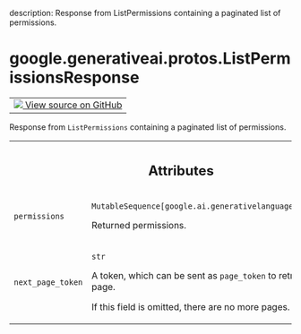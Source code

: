 description: Response from ListPermissions containing a paginated list of permissions.

<div itemscope itemtype="http://developers.google.com/ReferenceObject">
<meta itemprop="name" content="google.generativeai.protos.ListPermissionsResponse" />
<meta itemprop="path" content="Stable" />
</div>

# google.generativeai.protos.ListPermissionsResponse

<!-- Insert buttons and diff -->

<table class="tfo-notebook-buttons tfo-api nocontent">
<td>
  <a target="_blank" href="https://github.com/googleapis/google-cloud-python/tree/main/packages/google-ai-generativelanguage/google/ai/generativelanguage_v1beta/types/permission_service.py#L120-L146">
    <img src="https://www.tensorflow.org/images/GitHub-Mark-32px.png" />
    View source on GitHub
  </a>
</td>
</table>



Response from ``ListPermissions`` containing a paginated list of permissions.

<!-- Placeholder for "Used in" -->




<!-- Tabular view -->
 <table class="responsive fixed orange">
<colgroup><col width="214px"><col></colgroup>
<tr><th colspan="2"><h2 class="add-link">Attributes</h2></th></tr>

<tr>
<td>

`permissions`<a id="permissions"></a>

</td>
<td>

`MutableSequence[google.ai.generativelanguage.Permission]`

Returned permissions.

</td>
</tr><tr>
<td>

`next_page_token`<a id="next_page_token"></a>

</td>
<td>

`str`

A token, which can be sent as ``page_token`` to retrieve the
next page.

If this field is omitted, there are no more pages.

</td>
</tr>
</table>



